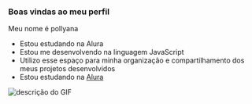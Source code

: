 ### Boas vindas ao meu perfil
Meu nome é pollyana
- Estou estudando na Alura
- Estou me desenvolvendo na linguagem JavaScript
- Utilizo esse espaço para minha organização e
compartilhamento dos meus projetos desenvolvidos
- Estou estudando na [Alura](https://github.com/pollyanafp/pfpastorello/edit/main/README.md)

![descrição do GIF]( https://media.tenor.com/gslLvdFGQDoAAAAM/bolsonaro.gif) 
